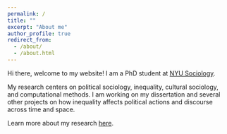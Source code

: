 ```yaml
---
permalink: /
title: ""
excerpt: "About me"
author_profile: true
redirect_from: 
  - /about/
  - /about.html
---
```


Hi there, welcome to my website! I am a PhD student at [NYU Sociology](https://as.nyu.edu/sociology.html).  

My research centers on political sociology, inequality, cultural sociology, and computational methods. I am working on my dissertation and several other projects on how inequality affects political actions and discourse across time and space.  

Learn more about my research [here](https://di-zhou.github.io//research/).


